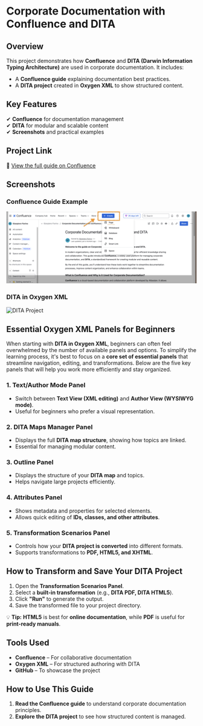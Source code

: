 # Corporate Documentation with Confluence and DITA  

## Overview  
This project demonstrates how **Confluence** and **DITA (Darwin Information Typing Architecture)** are used in corporate documentation. It includes:  

- A **Confluence guide** explaining documentation best practices.  
- A **DITA project** created in **Oxygen XML** to show structured content.  

## Key Features  
✔ **Confluence** for documentation management  
✔ **DITA** for modular and scalable content  
✔ **Screenshots** and practical examples  

## Project Link  
📌 [View the full guide on Confluence](https://gianpierofiorino.atlassian.net/wiki/spaces/~61713602702bd0006a7a0a3e/pages/5570561/Corporate+Documentation+with+Confluence+and+DITA)  

## Screenshots  
### Confluence Guide Example  
![Confluence Page](https://github.com/GFiorino/Corporate-Documentation-Confluence-DITA/blob/main/images/Confluence-Create.png?raw=true)  

### DITA in Oxygen XML  
![DITA Project](https://github.com/user-attachments/assets/2275d238-8f41-434c-9404-16418600219f)
  

## Essential Oxygen XML Panels for Beginners  

When starting with **DITA in Oxygen XML**, beginners can often feel overwhelmed by the number of available panels and options. To simplify the learning process, it's best to focus on a **core set of essential panels** that streamline navigation, editing, and transformations. Below are the five key panels that will help you work more efficiently and stay organized.  

### **1. Text/Author Mode Panel**  
- Switch between **Text View (XML editing)** and **Author View (WYSIWYG mode)**.  
- Useful for beginners who prefer a visual representation.

### **2. DITA Maps Manager Panel**  
- Displays the full **DITA map structure**, showing how topics are linked.  
- Essential for managing modular content. 

### **3. Outline Panel**  
- Displays the structure of your **DITA map** and topics.  
- Helps navigate large projects efficiently.  

### **4. Attributes Panel**  
- Shows metadata and properties for selected elements.  
- Allows quick editing of **IDs, classes, and other attributes**.  

### **5. Transformation Scenarios Panel**  
- Controls how your **DITA project is converted** into different formats.  
- Supports transformations to **PDF, HTML5, and XHTML**.  

 

## How to Transform and Save Your DITA Project  

1. Open the **Transformation Scenarios Panel**.  
2. Select a **built-in transformation** (e.g., **DITA PDF, DITA HTML5**).  
3. Click **"Run"** to generate the output.  
4. Save the transformed file to your project directory.  

💡 **Tip:** **HTML5** is best for **online documentation**, while **PDF** is useful for **print-ready manuals**.  

## Tools Used  
- **Confluence** – For collaborative documentation  
- **Oxygen XML** – For structured authoring with DITA  
- **GitHub** – To showcase the project  

## How to Use This Guide  
1. **Read the Confluence guide** to understand corporate documentation principles.  
2. **Explore the DITA project** to see how structured content is managed.  





